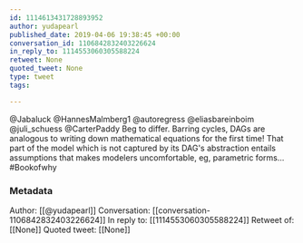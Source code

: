 ```yaml
---
id: 1114613431728893952
author: yudapearl
published_date: 2019-04-06 19:38:45 +00:00
conversation_id: 1106842832403226624
in_reply_to: 1114553060305588224
retweet: None
quoted_tweet: None
type: tweet
tags:

---
```


@Jabaluck @HannesMalmberg1 @autoregress @eliasbareinboim @juli_schuess @CarterPaddy Beg to differ. Barring cycles, DAGs are analogous to writing down mathematical equations for the first time! That part of the model which is not captured by its DAG's abstraction entails assumptions that makes modelers uncomfortable, eg, parametric forms... #Bookofwhy

### Metadata

Author: [[@yudapearl]]
Conversation: [[conversation-1106842832403226624]]
In reply to: [[1114553060305588224]]
Retweet of: [[None]]
Quoted tweet: [[None]]
